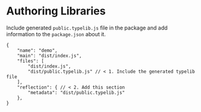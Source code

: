 # Authoring Libraries

Include generated `public.typelib.js` file in the package and add information to the `package.json` about it.

```json5
{
    "name": "demo",
    "main": "dist/index.js",
    "files": [
        "dist/index.js",
        "dist/public.typelib.js" // < 1. Include the generated typelib file
    ],
    "reflection": { // < 2. Add this section
        "metadata": "dist/public.typelib.js"
    },
}
```